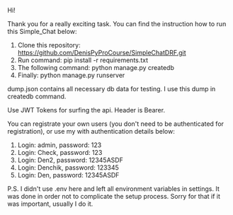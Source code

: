 Hi!

Thank you for a really exciting task.
You can find the instruction how to run this Simple_Chat below:

1. Clone this repository: https://github.com/DenisPyProCourse/SimpleChatDRF.git
2. Run command: pip install -r requirements.txt
3. The following command: python manage.py createdb
4. Finally: python manage.py runserver

dump.json contains all necessary db data for testing. I use this dump in createdb command.

Use JWT Tokens for surfing the api. Header is Bearer.

You can registrate your own users (you don't need to be authenticated for registration), or use my with authentication details below:
1. Login: admin, password: 123
2. Login: Check, password: 123
3. Login: Den2, password: 12345ASDF
4. Login: Denchik, password: 123345
5. Login: Den, password: 12345ASDF

P.S. I didn't use .env here and left all environment variables in settings.
It was done in order not to complicate the setup process.
Sorry for that if it was important, usually I do it.

